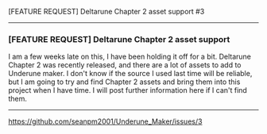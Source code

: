 [FEATURE REQUEST] Deltarune Chapter 2 asset support #3

***

### [FEATURE REQUEST] Deltarune Chapter 2 asset support

I am a few weeks late on this, I have been holding it off for a bit. Deltarune Chapter 2 was recently released, and there are a lot of assets to add to Underune maker. I don't know if the source I used last time will be reliable, but I am going to try and find Chapter 2 assets and bring them into this project when I have time. I will post further information here if I can't find them.

***

https://github.com/seanpm2001/Underune_Maker/issues/3

